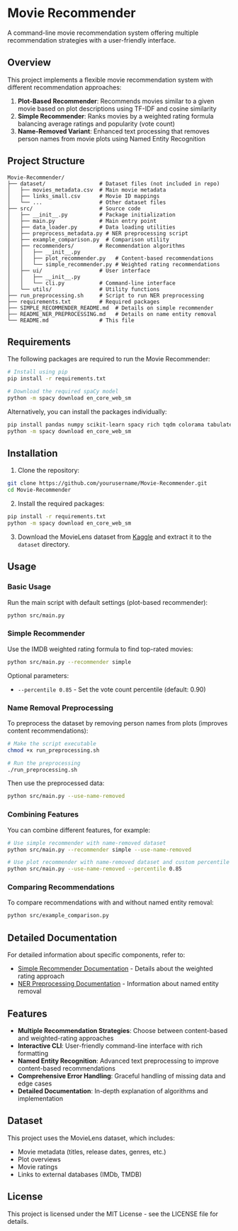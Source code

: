 # Movie Recommender

A command-line movie recommendation system offering multiple recommendation strategies with a user-friendly interface.

## Overview

This project implements a flexible movie recommendation system with different recommendation approaches:

1. **Plot-Based Recommender**: Recommends movies similar to a given movie based on plot descriptions using TF-IDF and cosine similarity
2. **Simple Recommender**: Ranks movies by a weighted rating formula balancing average ratings and popularity (vote count)
3. **Name-Removed Variant**: Enhanced text processing that removes person names from movie plots using Named Entity Recognition

## Project Structure

```
Movie-Recommender/
├── dataset/                 # Dataset files (not included in repo)
│   ├── movies_metadata.csv  # Main movie metadata
│   ├── links_small.csv      # Movie ID mappings
│   └── ...                  # Other dataset files
├── src/                     # Source code
│   ├── __init__.py          # Package initialization
│   ├── main.py              # Main entry point
│   ├── data_loader.py       # Data loading utilities
│   ├── preprocess_metadata.py # NER preprocessing script
│   ├── example_comparison.py  # Comparison utility
│   ├── recommenders/        # Recommendation algorithms
│   │   ├── __init__.py
│   │   ├── plot_recommender.py   # Content-based recommendations
│   │   └── simple_recommender.py # Weighted rating recommendations
│   ├── ui/                  # User interface
│   │   ├── __init__.py
│   │   └── cli.py           # Command-line interface
│   └── utils/               # Utility functions
├── run_preprocessing.sh     # Script to run NER preprocessing
├── requirements.txt         # Required packages
├── SIMPLE_RECOMMENDER_README.md  # Details on simple recommender
├── README_NER_PREPROCESSING.md   # Details on name entity removal
└── README.md                # This file
```

## Requirements

The following packages are required to run the Movie Recommender:

```bash
# Install using pip
pip install -r requirements.txt

# Download the required spaCy model
python -m spacy download en_core_web_sm
```

Alternatively, you can install the packages individually:

```bash
pip install pandas numpy scikit-learn spacy rich tqdm colorama tabulate mlxtend
python -m spacy download en_core_web_sm
```

## Installation

1. Clone the repository:
```bash
git clone https://github.com/yourusername/Movie-Recommender.git
cd Movie-Recommender
```

2. Install the required packages:
```bash
pip install -r requirements.txt
python -m spacy download en_core_web_sm
```

3. Download the MovieLens dataset from [Kaggle](https://www.kaggle.com/datasets/rounakbanik/the-movies-dataset) and extract it to the `dataset` directory.

## Usage

### Basic Usage

Run the main script with default settings (plot-based recommender):

```bash
python src/main.py
```

### Simple Recommender

Use the IMDB weighted rating formula to find top-rated movies:

```bash
python src/main.py --recommender simple
```

Optional parameters:
- `--percentile 0.85` - Set the vote count percentile (default: 0.90)

### Name Removal Preprocessing

To preprocess the dataset by removing person names from plots (improves content recommendations):

```bash
# Make the script executable
chmod +x run_preprocessing.sh

# Run the preprocessing
./run_preprocessing.sh
```

Then use the preprocessed data:

```bash
python src/main.py --use-name-removed
```

### Combining Features

You can combine different features, for example:

```bash
# Use simple recommender with name-removed dataset
python src/main.py --recommender simple --use-name-removed

# Use plot recommender with name-removed dataset and custom percentile
python src/main.py --use-name-removed --percentile 0.85
```

### Comparing Recommendations

To compare recommendations with and without named entity removal:

```bash
python src/example_comparison.py
```

## Detailed Documentation

For detailed information about specific components, refer to:

- [Simple Recommender Documentation](SIMPLE_RECOMMENDER_README.md) - Details about the weighted rating approach
- [NER Preprocessing Documentation](README_NER_PREPROCESSING.md) - Information about named entity removal

## Features

- **Multiple Recommendation Strategies**: Choose between content-based and weighted-rating approaches
- **Interactive CLI**: User-friendly command-line interface with rich formatting
- **Named Entity Recognition**: Advanced text preprocessing to improve content-based recommendations
- **Comprehensive Error Handling**: Graceful handling of missing data and edge cases
- **Detailed Documentation**: In-depth explanation of algorithms and implementation

## Dataset

This project uses the MovieLens dataset, which includes:
- Movie metadata (titles, release dates, genres, etc.)
- Plot overviews
- Movie ratings
- Links to external databases (IMDb, TMDB)

## License

This project is licensed under the MIT License - see the LICENSE file for details.
